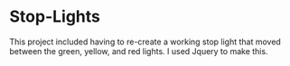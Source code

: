 # Stop-Lights
This project included having to re-create a working stop light that moved between the green, yellow, and red lights. I used Jquery to make this.
